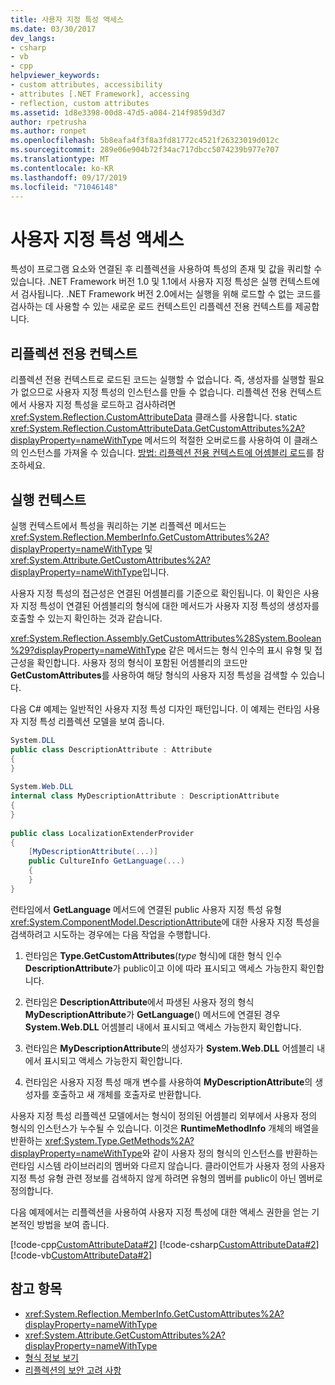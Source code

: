 ```yaml
---
title: 사용자 지정 특성 액세스
ms.date: 03/30/2017
dev_langs:
- csharp
- vb
- cpp
helpviewer_keywords:
- custom attributes, accessibility
- attributes [.NET Framework], accessing
- reflection, custom attributes
ms.assetid: 1d8e3398-00d8-47d5-a084-214f9859d3d7
author: rpetrusha
ms.author: ronpet
ms.openlocfilehash: 5b8eafa4f3f8a3fd81772c4521f26323019d012c
ms.sourcegitcommit: 289e06e904b72f34ac717dbcc5074239b977e707
ms.translationtype: MT
ms.contentlocale: ko-KR
ms.lasthandoff: 09/17/2019
ms.locfileid: "71046148"
---
```

# <a name="accessing-custom-attributes"></a>사용자 지정 특성 액세스
특성이 프로그램 요소와 연결된 후 리플렉션을 사용하여 특성의 존재 및 값을 쿼리할 수 있습니다. .NET Framework 버전 1.0 및 1.1에서 사용자 지정 특성은 실행 컨텍스트에서 검사됩니다. .NET Framework 버전 2.0에서는 실행을 위해 로드할 수 없는 코드를 검사하는 데 사용할 수 있는 새로운 로드 컨텍스트인 리플렉션 전용 컨텍스트를 제공합니다.  
  
## <a name="the-reflection-only-context"></a>리플렉션 전용 컨텍스트  
 리플렉션 전용 컨텍스트로 로드된 코드는 실행할 수 없습니다. 즉, 생성자를 실행할 필요가 없으므로 사용자 지정 특성의 인스턴스를 만들 수 없습니다. 리플렉션 전용 컨텍스트에서 사용자 지정 특성을 로드하고 검사하려면 <xref:System.Reflection.CustomAttributeData> 클래스를 사용합니다. static <xref:System.Reflection.CustomAttributeData.GetCustomAttributes%2A?displayProperty=nameWithType> 메서드의 적절한 오버로드를 사용하여 이 클래스의 인스턴스를 가져올 수 있습니다. [방법: 리플렉션 전용 컨텍스트에 어셈블리 로드](how-to-load-assemblies-into-the-reflection-only-context.md)를 참조하세요.  
  
## <a name="the-execution-context"></a>실행 컨텍스트  
 실행 컨텍스트에서 특성을 쿼리하는 기본 리플렉션 메서드는 <xref:System.Reflection.MemberInfo.GetCustomAttributes%2A?displayProperty=nameWithType> 및 <xref:System.Attribute.GetCustomAttributes%2A?displayProperty=nameWithType>입니다.  
  
 사용자 지정 특성의 접근성은 연결된 어셈블리를 기준으로 확인됩니다. 이 확인은 사용자 지정 특성이 연결된 어셈블리의 형식에 대한 메서드가 사용자 지정 특성의 생성자를 호출할 수 있는지 확인하는 것과 같습니다.  
  
 <xref:System.Reflection.Assembly.GetCustomAttributes%28System.Boolean%29?displayProperty=nameWithType> 같은 메서드는 형식 인수의 표시 유형 및 접근성을 확인합니다. 사용자 정의 형식이 포함된 어셈블리의 코드만 **GetCustomAttributes**를 사용하여 해당 형식의 사용자 지정 특성을 검색할 수 있습니다.  
  
 다음 C# 예제는 일반적인 사용자 지정 특성 디자인 패턴입니다. 이 예제는 런타임 사용자 지정 특성 리플렉션 모델을 보여 줍니다.  
  
```csharp
System.DLL  
public class DescriptionAttribute : Attribute  
{  
}  
  
System.Web.DLL  
internal class MyDescriptionAttribute : DescriptionAttribute  
{  
}  
  
public class LocalizationExtenderProvider  
{  
    [MyDescriptionAttribute(...)]  
    public CultureInfo GetLanguage(...)  
    {  
    }  
}  
```  
  
 런타임에서 **GetLanguage** 메서드에 연결된 public 사용자 지정 특성 유형 <xref:System.ComponentModel.DescriptionAttribute>에 대한 사용자 지정 특성을 검색하려고 시도하는 경우에는 다음 작업을 수행합니다.  
  
1. 런타임은 **Type.GetCustomAttributes**(*type* 형식)에 대한 형식 인수 **DescriptionAttribute**가 public이고 이에 따라 표시되고 액세스 가능한지 확인합니다.  
  
2. 런타임은 **DescriptionAttribute**에서 파생된 사용자 정의 형식 **MyDescriptionAttribute**가 **GetLanguage**() 메서드에 연결된 경우 **System.Web.DLL** 어셈블리 내에서 표시되고 액세스 가능한지 확인합니다.  
  
3. 런타임은 **MyDescriptionAttribute**의 생성자가 **System.Web.DLL** 어셈블리 내에서 표시되고 액세스 가능한지 확인합니다.  
  
4. 런타임은 사용자 지정 특성 매개 변수를 사용하여 **MyDescriptionAttribute**의 생성자를 호출하고 새 개체를 호출자로 반환합니다.  
  
 사용자 지정 특성 리플렉션 모델에서는 형식이 정의된 어셈블리 외부에서 사용자 정의 형식의 인스턴스가 누수될 수 있습니다. 이것은 **RuntimeMethodInfo** 개체의 배열을 반환하는 <xref:System.Type.GetMethods%2A?displayProperty=nameWithType>와 같이 사용자 정의 형식의 인스턴스를 반환하는 런타임 시스템 라이브러리의 멤버와 다르지 않습니다. 클라이언트가 사용자 정의 사용자 지정 특성 유형 관련 정보를 검색하지 않게 하려면 유형의 멤버를 public이 아닌 멤버로 정의합니다.  
  
 다음 예제에서는 리플렉션을 사용하여 사용자 지정 특성에 대한 액세스 권한을 얻는 기본적인 방법을 보여 줍니다.  
  
 [!code-cpp[CustomAttributeData#2](../../../samples/snippets/cpp/VS_Snippets_CLR/CustomAttributeData/CPP/source2.cpp#2)]
 [!code-csharp[CustomAttributeData#2](../../../samples/snippets/csharp/VS_Snippets_CLR/CustomAttributeData/CS/source2.cs#2)]
 [!code-vb[CustomAttributeData#2](../../../samples/snippets/visualbasic/VS_Snippets_CLR/CustomAttributeData/VB/source2.vb#2)]  
  
## <a name="see-also"></a>참고 항목

- <xref:System.Reflection.MemberInfo.GetCustomAttributes%2A?displayProperty=nameWithType>
- <xref:System.Attribute.GetCustomAttributes%2A?displayProperty=nameWithType>
- [형식 정보 보기](viewing-type-information.md)
- [리플렉션의 보안 고려 사항](security-considerations-for-reflection.md)
